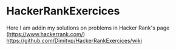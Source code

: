 # HackerRankExercices
Here I am addin my solutions on problems in Hacker Rank's page (https://www.hackerrank.com/) 
https://github.com/Dimitvp/HackerRankExercices/wiki
